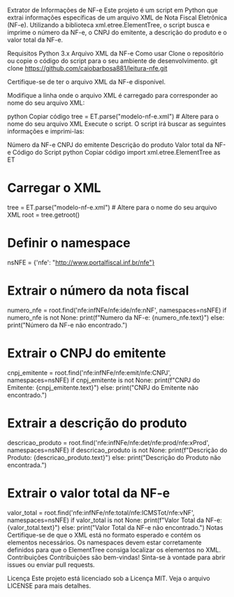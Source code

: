 Extrator de Informações de NF-e
Este projeto é um script em Python que extrai informações específicas de um arquivo XML de Nota Fiscal Eletrônica (NF-e). Utilizando a biblioteca xml.etree.ElementTree, o script busca e imprime o número da NF-e, o CNPJ do emitente, a descrição do produto e o valor total da NF-e.

Requisitos
Python 3.x
Arquivo XML da NF-e
Como usar
Clone o repositório ou copie o código do script para o seu ambiente de desenvolvimento.
git clone https://github.com/caiobarbosa881/leitura-nfe.git

Certifique-se de ter o arquivo XML da NF-e disponível.

Modifique a linha onde o arquivo XML é carregado para corresponder ao nome do seu arquivo XML:

python
Copiar código
tree = ET.parse("modelo-nf-e.xml")  # Altere para o nome do seu arquivo XML
Execute o script. O script irá buscar as seguintes informações e imprimi-las:

Número da NF-e
CNPJ do emitente
Descrição do produto
Valor total da NF-e
Código do Script
python
Copiar código
import xml.etree.ElementTree as ET

# Carregar o XML
tree = ET.parse("modelo-nf-e.xml")  # Altere para o nome do seu arquivo XML
root = tree.getroot()

# Definir o namespace
nsNFE = {'nfe': "http://www.portalfiscal.inf.br/nfe"}

# Extrair o número da nota fiscal
numero_nfe = root.find('nfe:infNFe/nfe:ide/nfe:nNF', namespaces=nsNFE)
if numero_nfe is not None:
    print(f"Numero da NF-e: {numero_nfe.text}")
else:
    print("Número da NF-e não encontrado.")

# Extrair o CNPJ do emitente
cnpj_emitente = root.find('nfe:infNFe/nfe:emit/nfe:CNPJ', namespaces=nsNFE)
if cnpj_emitente is not None:
    print(f"CNPJ do Emitente: {cnpj_emitente.text}")
else:
    print("CNPJ do Emitente não encontrado.")

# Extrair a descrição do produto
descricao_produto = root.find('nfe:infNFe/nfe:det/nfe:prod/nfe:xProd', namespaces=nsNFE)
if descricao_produto is not None:
    print(f"Descrição do Produto: {descricao_produto.text}")
else:
    print("Descrição do Produto não encontrada.")

# Extrair o valor total da NF-e
valor_total = root.find('nfe:infNFe/nfe:total/nfe:ICMSTot/nfe:vNF', namespaces=nsNFE)
if valor_total is not None:
    print(f"Valor Total da NF-e: {valor_total.text}")
else:
    print("Valor Total da NF-e não encontrado.")
Notas
Certifique-se de que o XML está no formato esperado e contém os elementos necessários.
Os namespaces devem estar corretamente definidos para que o ElementTree consiga localizar os elementos no XML.
Contribuições
Contribuições são bem-vindas! Sinta-se à vontade para abrir issues ou enviar pull requests.

Licença
Este projeto está licenciado sob a Licença MIT. Veja o arquivo LICENSE para mais detalhes.
